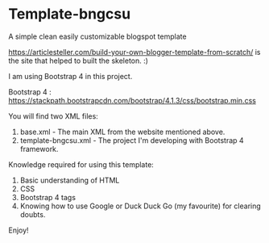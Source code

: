 # Template-bngcsu
A simple clean easily customizable blogspot template 

https://articlesteller.com/build-your-own-blogger-template-from-scratch/ is the site that helped to built the skeleton. :)

I am using Bootstrap 4 in this project.

Bootstrap 4 : https://stackpath.bootstrapcdn.com/bootstrap/4.1.3/css/bootstrap.min.css

You will find two XML files:
1. base.xml - The main XML from the website mentioned above.
2. template-bngcsu.xml - The project I'm developing with Bootstrap 4 framework.

Knowledge required for using this template:
 1. Basic understanding of HTML
 2. CSS
 3. Bootstrap 4 tags
 4. Knowing how to use Google or Duck Duck Go (my favourite) for clearing doubts.
 
Enjoy!
